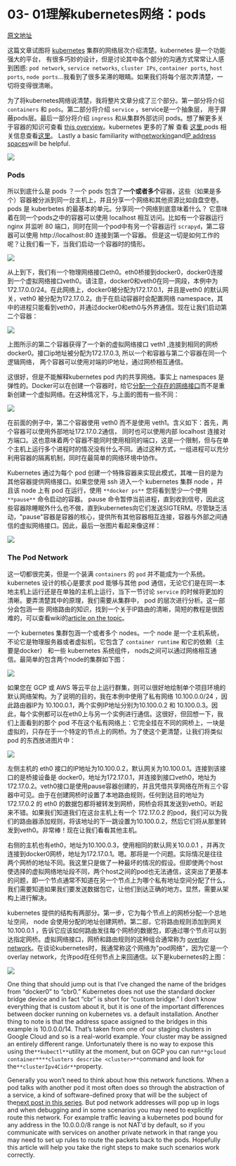 # 03- 01理解kubernetes网络：pods
[原文地址](https://medium.com/google-cloud/understanding-kubernetes-networking-pods-7117dd28727)

<!-- This post is going to attempt to demystify the several layers of networking operating in a[kubernetes](https://kubernetes.io/)cluster. Kubernetes is a powerful platform embodying many intelligent design choices, but discussing the way things interact can get confusing: pod networks, service networks, cluster IPs, container ports, host ports, node ports… I’ve seen a few eyes glaze over. We mostly talk about these things at work, cutting across all layers at once because something is broken and someone wants it fixed. If you take it a piece at a time and get clear on how each layer works it all makes sense in a rather elegant way. -->
这篇文章试图将 [kubernetes](https://kubernetes.io/) 集群的网络层次介绍清楚。kubernetes 是一个功能强大的平台， 有很多巧妙的设计，但是讨论其中各个部分的沟通方式常常让人感到困惑: `pod network`, `service networks`, `cluster IPs`, `container ports`, `host ports`, `node ports`…我看到了很多呆滞的眼睛。如果我们将每个层次弄清楚，一切将变得很清晰。


<!-- In order to keep things focused I’m going to split the post into three parts. This first part will look at containers and pods. The[second will examine services](https://medium.com/@betz.mark/understanding-kubernetes-networking-services-f0cb48e4cc82), which are the abstraction layer that allows pods to be ephemeral. The[last post](https://medium.com/@betz.mark/understanding-kubernetes-networking-ingress-1bc341c84078)will look at ingress and getting traffic to your pods from outside the cluster. A few disclaimers first. This post isn’t intended to be a basic intro to containers, kubernetes or pods. To learn more about how containers work see[this overview](https://docs.docker.com/engine/docker-overview/#the-underlying-technology)from[Docker](https://www.docker.com/). A high level overview of kubernetes can be f[ound here](https://kubernetes.io/), and an overview of pods specifically[is here](https://kubernetes.io/docs/concepts/workloads/pods/pod/). Lastly a basic familiarity with[networking](https://www.digitalocean.com/community/tutorials/an-introduction-to-networking-terminology-interfaces-and-protocols)and[IP address spaces](https://www.digitalocean.com/community/tutorials/understanding-ip-addresses-subnets-and-cidr-notation-for-networking)will be helpful.-->
为了将kubernetes网络说清楚，我将整片文章分成了三个部分。第一部分将介绍 `containers` 和 `pods`。第二部分将介绍 `service` ，service是一个抽象层， 用于屏蔽pods层。最后一部分将介绍 `ingress` 和从集群外部访问 pods。想了解更多关于容器的知识可查看 [this overview](https://docs.docker.com/engine/docker-overview/#the-underlying-technology)。kubernetes 更多的了解 查看 [这里](https://kubernetes.io/),pods 相关信息查看[这里](https://kubernetes.io/docs/concepts/workloads/pods/pod/)。
Lastly a basic familiarity with[networking](https://www.digitalocean.com/community/tutorials/an-introduction-to-networking-terminology-interfaces-and-protocols)and[IP address spaces](https://www.digitalocean.com/community/tutorials/understanding-ip-addresses-subnets-and-cidr-notation-for-networking)will be helpful.


![](https://github.com/huruizhi/Knowledge-warehouse/blob/master/images/%E7%90%86%E8%A7%A3kubernetes%E7%BD%91%E7%BB%9Cpods_01.png)

### Pods

<!-- So what is a pod?A pod consists of one or more containers that are collocated on the same host, and are configured to share a network stack and other resources such as volumes.Pods are the basic unit kubernetes applications are built from. What does “share a network stack” actually mean? In practical terms it means that all the containers in a pod can reach each other on localhost. If I have a container running nginx and listening on port 80 and another container running scrapyd the second container can connect to the first as http://localhost:80. But how does that really work? Lets look at the typical situation when we start a docker container on our local machine: -->
所以到底什么是 pods ？一个 pods 包含了**一个或者多个**容器，这些（如果是多个）容器被分派到同一台主机上，并且分享一个网络和其他资源比如自盘空卷。pods 是 kuberbetes 的最基本的单元。分享同一个网络到底意味着什么？ 它意味着在同一个pods之中的容器可以使用 localhost 相互访问。比如有一个容器运行 nginx 并监听 80 端口，同时在同一个pod中有另一个容器运行 `scrapyd`，第二容器可以使用  http://localhost:80 连接到第一个容器。 但是这一切是如何工作的呢？让我们看一下，当我们启动一个容器时的情形。

![](https://github.com/huruizhi/Knowledge-warehouse/blob/master/images/%E7%90%86%E8%A7%A3kubernetes%E7%BD%91%E7%BB%9Cpods_02.png)

<!-- From the top down we have a physical network interface eth0. Attached to that is a bridge docker0, and attached to that is a virtual network interface veth0. Note that docker0 and veth0 are both on the same network, 172.17.0.0/24 in this example. On this network docker0 is assigned 172.17.0.1 and is the[default gateway](https://en.wikipedia.org/wiki/Default_gateway)for veth0, which is assigned 172.17.0.2. Due to how network namespaces are configured when the container is launched processes inside it see only veth0, and communicate with the outside world through docker0 and eth0. Now let’s launch a second container: -->
从上到下，我们有一个物理网络接口eth0。eth0桥接到docker0，docker0连接到一个虚拟网络接口veth0。请注意，docker0和veth0在同一网段，本例中为172.17.0.0/24。在此网络上，docker0被分配为172.17.0.1，并且是veth0 的默认网关，veth0 被分配为172.17.0.2。由于在启动容器时会配置网络 namespace，其中的进程只能看到veth0，并通过docker0和eth0与外界通信。现在让我们启动第二个容器：

![](https://github.com/huruizhi/Knowledge-warehouse/blob/master/images/%E7%90%86%E8%A7%A3kubernetes%E7%BD%91%E7%BB%9Cpods_03.png)

<!-- As shown above the second container gets a new virtual network interface veth1, connected to the same docker0 bridge. This interface is assigned 172.17.0.3, so it is on the same logical network as the bridge and the first container, and both containers can communicate through the bridge as long as they can discover the other container’s IP address somehow. -->
上图所示的第二个容器获得了一个新的虚拟网络接口  veth1 ,连接到相同的网桥docker0。接口ip地址被分配为172.17.0.3, 所以一个和容器与第二个容器在同一个逻辑网络， 两个容器可以使用对端的IP地址，通过网桥相互通信。


<!-- That’s fine and all but it doesn’t get us to the “shared network stack” of a kubernetes pod. Fortunately namespaces are very flexible. Docker can start a container and rather than creating a new virtual network interface for it, specify that it[shares an existing interface](https://docs.docker.com/engine/reference/run/#network-settings). In this case the drawing above looks a little different: -->
这很好，但是不能解释kubernetes pod 内的共享网络。事实上 namespaces 是弹性的。Docker可以在创建一个容器时，给它[分配一个存在的网络接口](https://docs.docker.com/engine/reference/run/#network-settings)而不是重新创建一个虚拟网络。在这种情况下，与上面的图有一些不同：

![](https://github.com/huruizhi/Knowledge-warehouse/blob/master/images/%E7%90%86%E8%A7%A3kubernetes%E7%BD%91%E7%BB%9Cpods_04.png)

<!-- Now the second container sees veth0 rather than getting its own veth1 as in the previous example. This has a few implications: first, both containers are addressable from the outside on 172.17.0.2, and on the inside each can hit ports opened by the other on localhost. This also means that the two containers cannot open the same port, which is a restriction but no different than the situation when running multiple processes on a single host. In this way a set of processes can take full advantage of the decoupling and isolation of containers, while at the same time collaborating together in the simplest possible networking environment. -->
在前面的例子中，第二个容器使用 veth0 而不是使用 veth1。含义如下：首先，两个容器可以使用外部地址172.17.0.2通信， 同时也可以使用内部 localhost 连接对方端口。这也意味着两个容器不能同时使用相同的端口，这是一个限制，但与在单个主机上运行多个进程时的情况没有什么不同。通过这种方式，一组进程可以充分利用容器的隔离机制，同时在最简单的网络环境中协作。

<!-- Kubernetes implements this pattern by creating a special container for each pod whose only purpose is to provide a network interface for the other containers. If you ssh in to a kubernetes cluster node that has pods scheduled on it and run`**docker ps**`you will see at least one container that was started with the`**pause**`command. The`**pause**`command suspends the current process until a signal is received so these containers do nothing at all except sleep until kubernetes sends them a SIGTERM. Despite this lack of activity the “pause” container is the heart of the pod, providing the virtual network interface that all the other containers will use to communicate with each other and the outside world. So in a hypothetical pod-like thing the last picture sort of looks like this: -->
Kubernetes 通过为每个 pod 创建一个特殊容器来实现此模式，其唯一目的是为其他容器提供网络接口。如果您使用 ssh 进入一个 kubernetes 集群 node ，并且该 node 上有 pod 在运行，使用 `**docker ps**` 您将看到至少一个使用 `**pause**` 命令启动的容器。 pause 命令暂停当前进程，直到收到信号，因此这些容器除睡眠外什么也不做，直到kubernetes向它们发送SIGTERM。尽管缺乏活动，"pause"容器是容器的核心，提供所有其他容器相互连接，容器与外部之间通信的虚拟网络接口。因此，最后一张图片看起来像这样：

![](https://github.com/huruizhi/Knowledge-warehouse/blob/master/images/%E7%90%86%E8%A7%A3kubernetes%E7%BD%91%E7%BB%9Cpods_05.png)

### The Pod Network

<!-- That’s all pretty cool, but one pod full of containers that can talk to each other does not get us a system. For reasons that will become even clearer in the next post where I discuss services, the very heart of kubernetes’ design requires that pods be able to communicate with other pods whether they are running on the same local host or separate hosts. To look at how that happens we need to step up a level and look at nodes in a cluster. This section will contain some unfortunate references to network routing and routes, a subject I realize all of humanity would prefer to avoid. Finding a clear, brief tutorial on IP routing is difficult, but if you want a decent review wikipedia’s[article on the topic](https://en.wikipedia.org/wiki/Routing_table)isn’t horrible. -->
这一切都很完美，但是一个装满 `containers` 的 `pod` 并不能成为一个系统。kubernetes 设计的核心是要求 pod 能够与其他 pod 通信，无论它们是在同一本地主机上运行还是在单独的主机上运行，当下一节讨论 `service` 的时候将更加的清晰。要弄清楚其中的原理，我们需要从集群中， pod 的层次进行分析。这一部分会包涵一些 网络路由的知识，找到一个关于IP路由的清晰，简短的教程是很困难的，可以查看wiki的[article on the topic](https://en.wikipedia.org/wiki/Routing_table)。

<!-- A kubernetes cluster consists of one or more nodes. A node is a host system, whether physical or virtual, with a container runtime and its dependencies (i.e. docker mostly) and several kubernetes system components, that is connected to a network that allows it to reach other nodes in the cluster. A simple cluster of two nodes might look like this:-->
一个 kubernetes 集群包涵一个或者多个 nodes。一个 node 是一个主机系统，不论它是物理服务器或者虚拟机，它包含了 `container runtime` 和它的依赖（主要是docker） 和一些 kubernetes 系统组件， nods之间可以通过网络相互通信。最简单的包含两个node的集群如下图：

![](https://github.com/huruizhi/Knowledge-warehouse/blob/master/images/%E7%90%86%E8%A7%A3kubernetes%E7%BD%91%E7%BB%9Cpods_06.png)

<!-- If you’re running your cluster on a cloud platform like GCP or AWS that drawing pretty well approximates the default networking architecture for a single project environment. For the purposes of illustration I’ve used the private network 10.100.0.0/24 for this example, so the router is 10.100.0.1 and the two instances are 10.100.0.2 and 10.100.0.3 respectively. Given this setup each instance can communicate with the other on eth0. That’s great, but recall that the pod we looked at above is not on this private network: it’s hanging off a bridge on a different network entirely, one that is virtual and exists only on a specific node. To make this clearer let’s drop our pod-like things back into the picture: -->
如果您在 GCP 或 AWS 等云平台上运行群集，则可以很好地绘制单个项目环境的默认网络架构。为了说明的目的，我在本例中使用了私有网络 10.100.0.0/24 ，因此路由器IP为 10.100.0.1，两个实例IP地址分别为10.100.0.2 和 10.100.0.3。因此，每个实例都可以在eth0上与另一个实例进行通信。这很好，但回想一下，我们上面看到的那个 pod 不在这个私有网络上：它完全挂在不同的网桥上，一块是虚拟的，只存在于一个特定的节点上的网桥。为了使这个更清楚，让我们将类似 pod 的东西放进图片中：

![](https://github.com/huruizhi/Knowledge-warehouse/blob/master/images/%E7%90%86%E8%A7%A3kubernetes%E7%BD%91%E7%BB%9Cpods_07.png)

<!-- The host on the left has interface eth0 with an address of 10.100.0.2, whose default gateway is the router at 10.100.0.1. Connected to that interface is bridge docker0 with an address of 172.17.0.1, and connected to that is interface veth0 with address 172.17.0.2. The veth0 interface was created with the pause container and is visible inside all three containers by virtue of the shared network stack. Because of local routing rules set up when the bridge was created any packet arriving at eth0 with a destination address of 172.17.0.2 will be forwarded to the bridge, which will then send it on to veth0. Sounds ok so far. If we know we have a pod at 172.17.0.2 on this host we can add rules to our router setting the next hop for that address to 10.100.0.2 and they will get forwarded from there to veth0. Dandy! Now let’s look at the other host. -->
左侧主机的 eth0 接口的IP地址为10.100.0.2，默认网关为10.100.0.1。连接到该接口的是桥接设备是 docker0，地址为172.17.0.1，并连接到接口veth0，地址为172.17.0.2。veth0接口是使用pause容器创建的，并且凭借共享网络在所有三个容器中可见。由于在创建网桥时设置了本地路由规则，任何到达目的地址为172.17.0.2 的 eth0 的数据包都将被转发到网桥，网桥会将其发送到veth0。听起来不错。如果我们知道我们在这台主机上有一个 172.17.0.2 的pod，我们可以为我们的路由器添加规则，将该地址的下一跳设置为10.100.0.2，然后它们将从那里转发到veth0。非常棒！现在让我们看看其他主机。

<!-- The host on the right also has eth0, with an address of 10.100.0.3, using the same default gateway at 10.100.0.1, and again connected to it is the docker0 bridge with an address of 172.17.0.1. Hmm. That’s going to be an issue. Now this address might not actually be the same as the other bridge on host 1. I’ve made it the same here because that’s a pathological worst case, and it might very well work out that way if you just installed docker and let it do its thing. But even if the chosen network is different this highlights the more fundamental problem which is that one node typically has no idea what private address space was assigned to a bridge on another node, and we need to know that if we’re going to send packets to it and have them arrive at the right place. Clearly some structure is required. -->
右侧的主机也有eth0，地址为10.100.0.3，使用相同的默认网关10.0.0.1 ，并再次连接到docker0网桥，地址为172.17.0.1。嗯。那将是一个问题。实际情况是往往两个网桥的地址不同。我这里只是做了一种最坏的情况的假设。但即使两个host使选择的虚拟网络地址段不同，两个host之间的pod也无法通信，这突出了更基本的问题，即一个节点通常不知道在另一个节点上为哪个私有地址空间分配了什么，我们需要知道如果我们要发送数据包它，让他们到达正确的地方。显然，需要从架构上进行解决。 

<!-- Kubernetes provides that structure in two ways. First, it assigns an overall address space for the bridges on each node, and then assigns the bridges addresses within that space, based on the node the bridge is built on. Secondly it adds routing rules to the gateway at 10.100.0.1 telling it how packets destined for each bridge should be routed, i.e. which node’s eth0 the bridge can be reached through. Such a combination of virtual network interfaces, bridges, and routing rules is usually called an[overlay network](https://en.wikipedia.org/wiki/Overlay_network). When talking about kubernetes I usually call this network the “pod network” because it is an overlay network that allows pods to communicate back and forth on any node. Here is the drawing above with kubernetes in play: -->
kubernetes 提供的结构有两部分。第一步，它为每个节点上的网桥分配一个总地址空间， node 会使用分配的地址创建网桥。第二部，它将路由规则添加到网关 10.100.0.1 ，告诉它应该如何路由发往每个网桥的数据包，即通过哪个节点可以到达指定网桥。虚拟网络接口，网桥和路由规则的这种组合通常称为 [overlay network](https://en.wikipedia.org/wiki/Overlay_network)。在谈论kubernetes时，我通常称这个网络为"pod网络"，因为它是一个overlay network，允许pod在任何节点上来回通信。以下是kubernetes的上图：

![](https://github.com/huruizhi/Knowledge-warehouse/blob/master/images/%E7%90%86%E8%A7%A3kubernetes%E7%BD%91%E7%BB%9Cpods_08.png)

One thing that should jump out is that I’ve changed the name of the bridges from “docker0” to “cbr0.” Kubernetes does not use the standard docker bridge device and in fact “cbr” is short for “custom bridge.” I don’t know everything that is custom about it, but it is one of the important differences between docker running on kubernetes vs. a default installation. Another thing to note is that the address space assigned to the bridges in this example is 10.0.0.0/14. That’s taken from one of our staging clusters in Google Cloud and so is a real-world example. Your cluster may be assigned an entirely different range. Unfortunately there is no way to expose this using the`**kubectl**`utility at the moment, but on GCP you can run`**gcloud container****clusters describe <cluster>**`command and look for the`**clusterIpv4Cidr**`property.

Generally you won’t need to think about how this network functions. When a pod talks with another pod it most often does so through the abstraction of a service, a kind of software-defined proxy that will be the subject of the[next post in this series](https://medium.com/@betz.mark/understanding-kubernetes-networking-services-f0cb48e4cc82). But pod network addresses will pop up in logs and when debugging and in some scenarios you may need to explicitly route this network. For example traffic leaving a kubernetes pod bound for any address in the 10.0.0.0/8 range is not NAT’d by default, so if you communicate with services on another private network in that range you may need to set up rules to route the packets back to the pods. Hopefully this article will help you take the right steps to make such scenarios work correctly.


